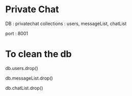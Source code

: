 Private Chat
============

DB : privatechat
collections : users, messageList, chatList

port : 8001


To clean the db
================

db.users.drop()

db.messageList.drop()

db.chatList.drop()